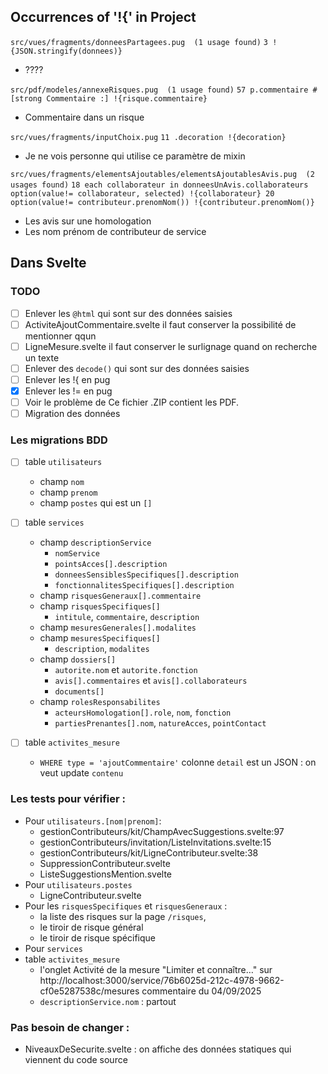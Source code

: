 ## Occurrences of '!{' in Project

`src/vues/fragments/donneesPartagees.pug  (1 usage found)`
`3 !{JSON.stringify(donnees)}`

- ????

`src/pdf/modeles/annexeRisques.pug  (1 usage found)`
`57 p.commentaire #[strong Commentaire :] !{risque.commentaire}`

- Commentaire dans un risque

`src/vues/fragments/inputChoix.pug`
`11 .decoration !{decoration}`

- Je ne vois personne qui utilise ce paramètre de mixin

`src/vues/fragments/elementsAjoutables/elementsAjoutablesAvis.pug  (2 usages found)`
`18 each collaborateur in donneesUnAvis.collaborateurs`
`option(value!= collaborateur, selected) !{collaborateur}
20 option(value!= contributeur.prenomNom()) !{contributeur.prenomNom()}`

- Les avis sur une homologation
- Les nom prénom de contributeur de service

## Dans Svelte

### TODO

- [ ] Enlever les `@html` qui sont sur des données saisies
- [ ] ActiviteAjoutCommentaire.svelte il faut conserver la possibilité de mentionner qqun
- [ ] LigneMesure.svelte il faut conserver le surlignage quand on recherche un texte
- [ ] Enlever des `decode()` qui sont sur des données saisies
- [ ] Enlever les !{ en pug
- [x] Enlever les != en pug
- [ ] Voir le problème de Ce fichier .ZIP contient les <span id="nbPdfDisponibles"></span> PDF.
- [ ] Migration des données

### Les migrations BDD

- [ ] table `utilisateurs`
  - champ `nom`
  - champ `prenom`
  - champ `postes` qui est un `[]`
- [ ] table `services`

  - champ `descriptionService`
    - `nomService`
    - `pointsAcces[].description`
    - `donneesSensiblesSpecifiques[].description`
    - `fonctionnalitesSpecifiques[].description`
  - champ `risquesGeneraux[].commentaire`
  - champ `risquesSpecifiques[]`
    - `intitule`, `commentaire`, `description`
  - champ `mesuresGenerales[].modalites`
  - champ `mesuresSpecifiques[]`
    - `description`, `modalites`
  - champ `dossiers[]`
    - `autorite.nom` et `autorite.fonction`
    - `avis[].commentaires` et `avis[].collaborateurs`
    - `documents[]`
  - champ `rolesResponsabilites`
    - `acteursHomologation[].role`, `nom`, `fonction`
    - `partiesPrenantes[].nom`, `natureAcces`, `pointContact`

- [ ] table `activites_mesure`
  - `WHERE type = 'ajoutCommentaire'` colonne `detail` est un JSON : on veut update `contenu`

### Les tests pour vérifier :

- Pour `utilisateurs.[nom|prenom]`:
  - gestionContributeurs/kit/ChampAvecSuggestions.svelte:97
  - gestionContributeurs/invitation/ListeInvitations.svelte:15
  - gestionContributeurs/kit/LigneContributeur.svelte:38
  - SuppressionContributeur.svelte
  - ListeSuggestionsMention.svelte
- Pour `utilisateurs.postes`
  - LigneContributeur.svelte
- Pour les `risquesSpecifiques` et `risquesGeneraux` :
  - la liste des risques sur la page `/risques`,
  - le tiroir de risque général
  - le tiroir de risque spécifique
- Pour `services`
- table `activites_mesure`
  - l'onglet Activité de la mesure "Limiter et connaître…" sur http://localhost:3000/service/76b6025d-212c-4978-9662-cf0e5287538c/mesures commentaire du 04/09/2025
  - `descriptionService.nom` : partout

### Pas besoin de changer :

- NiveauxDeSecurite.svelte : on affiche des données statiques qui viennent du code source
